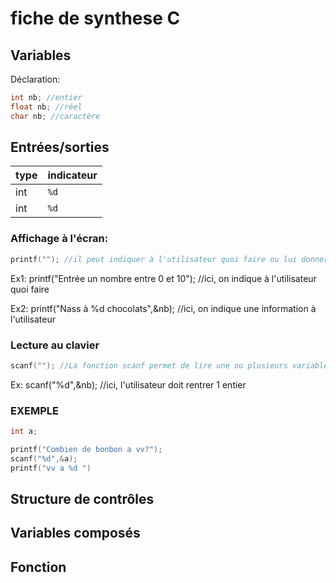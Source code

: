 # fiche de synthese C

## Variables
Déclaration:
```c
int nb; //entier
float nb; //réel
char nb; //caractère

```
## Entrées/sorties

type | indicateur 
--- | ---
int | `%d`
int | `%d`

### Affichage à l'écran:
```c
printf(""); //il peut indiquer à l'utilisateur quoi faire ou lui donner une information
```
Ex1: printf("Entrée un nombre entre 0 et 10"); //ici, on indique à l'utilisateur quoi faire

Ex2: printf("Nass à %d chocolats",&nb); //ici, on indique une information à l'utilisateur

### Lecture au clavier
```c
scanf(""); //La fonction scanf permet de lire une ou plusieurs variables
```
Ex: scanf("%d",&nb); //ici, l'utilisateur doit rentrer 1 entier

### EXEMPLE
```c
int a;

printf("Combien de bonbon a vv?");
scanf("%d",&a);
printf("vv a %d ")
```



## Structure de contrôles

## Variables composés

## Fonction
